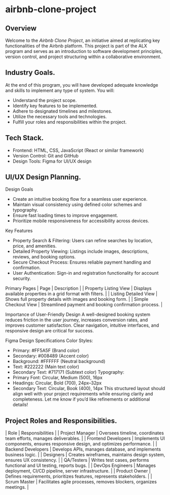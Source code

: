 # airbnb-clone-project

## Overview
Welcome to the *Airbnb Clone Project*, an initiative aimed at replicating key functionalities of the Airbnb platform. This project is part of the ALX program and serves as an introduction to software development principles, version control, and project structuring within a collaborative environment.

## Industry Goals.
At the end of this program, you will have developed adequate knowledge and skills to implement any type of system. You will:

- Understand the project scope.
- Identify key features to be implemented.
- Adhere to designated timelines and milestones.
- Utilize the necessary tools and technologies.
- Fulfill your roles and responsibilities within the project.

## Tech Stack.

- Frontend: HTML, CSS, JavaScript (React or similar framework)
- Version Control: Git and GitHub
- Design Tools: Figma for UI/UX design

## UI/UX Design Planning.
Design Goals
- Create an intuitive booking flow for a seamless user experience.
- Maintain visual consistency using defined color schemes and typography.
- Ensure fast loading times to improve engagement.
- Prioritize mobile responsiveness for accessibility across devices.

Key Features
- Property Search & Filtering: Users can refine searches by location, price, and amenities.
- Detailed Property Viewing: Listings include images, descriptions, reviews, and booking options.
- Secure Checkout Process: Ensures reliable payment handling and confirmation.
- User Authentication: Sign-in and registration functionality for account security.

Primary Pages
| Page                  | Description                                                  | 
| Property Listing View | Displays available properties in a grid format with filters. | 
| Listing Detailed View | Shows full property details with images and booking form.    | 
| Simple Checkout View  | Streamlined payment and booking confirmation process.        | 

Importance of User-Friendly Design
A well-designed booking system reduces friction in the user journey, increases conversion rates, and improves customer satisfaction. Clear navigation, intuitive interfaces, and responsive design are critical for success.

Figma Design Specifications
Color Styles:
- Primary: #FF5A5F (Brand color)
- Secondary: #008489 (Accent color)
- Background: #FFFFFF (Neutral background)
- Text: #222222 (Main text color)
- Secondary Text: #717171 (Subtext color)
Typography:
- Primary Font: Circular, Medium (500), 16px
- Headings: Circular, Bold (700), 24px–32px
- Secondary Text: Circular, Book (400), 14px
This structured layout should align well with your project requirements while ensuring clarity and completeness. Let me know if you’d like refinements or additional details!

## Project Roles and Responsibilities.

| Role                | Responsibilities                                                                | 
| Project Manager     | Oversees timeline, coordinates team efforts, manages deliverables.              | 
| Frontend Developers | Implements UI components, ensures responsive design, and optimizes performance. | 
| Backend Developers  | Develops APIs, manages database, and implements business logic.                 | 
| Designers           | Creates wireframes, maintains design system, ensures UX consistency.            | 
| QA/Testers          | Writes test cases, performs functional and UI testing, reports bugs.            | 
| DevOps Engineers    | Manages deployment, CI/CD pipeline, server infrastructure.                      | 
| Product Owner       | Defines requirements, prioritizes features, represents stakeholders.            | 
| Scrum Master        | Facilitates agile processes, removes blockers, organizes meetings.              | 








